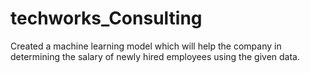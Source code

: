 # techworks_Consulting
Created a machine learning model which will help the company in determining the salary of newly hired employees using the given data.

